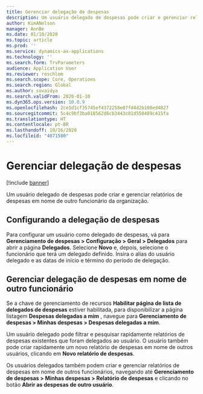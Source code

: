 ```yaml
---
title: Gerenciar delegação de despesas
description: Um usuário delegado de despesas pode criar e gerenciar relatórios de despesas em nome de outro funcionário da organização.
author: KimANelson
manager: AnnBe
ms.date: 01/10/2020
ms.topic: article
ms.prod: ''
ms.service: dynamics-ax-applications
ms.technology: ''
ms.search.form: TrvParameters
audience: Application User
ms.reviewer: roschlom
ms.search.scope: Core, Operations
ms.search.region: Global
ms.author: suvaidya
ms.search.validFrom: 2020-01-10
ms.dyn365.ops.version: 10.0.9
ms.openlocfilehash: 2ce1d1cf35745ef4372258e07fd4d2b108ed4827
ms.sourcegitcommit: 5c4c9bf3ba018562d6cb3443c01d550489c415fa
ms.translationtype: HT
ms.contentlocale: pt-BR
ms.lasthandoff: 10/16/2020
ms.locfileid: "4071580"
---
```

# <a name="manage-expense-delegation"></a>Gerenciar delegação de despesas

[!include [banner](../includes/banner.md)]

Um usuário delegado de despesas pode criar e gerenciar relatórios de despesas em nome de outro funcionário da organização.

## <a name="configuring-expense-delegation"></a>Configurando a delegação de despesas

Para configurar um usuário como delegado de despesas, vá para **Gerenciamento de despesas > Configuração > Geral > Delegados** para abrir a página **Delegados**. Selecione **Novo** e, depois, selecione o funcionário que terá um delegado definido. Insira o alias do usuário delegado e as datas de início e término do período de delegação.

## <a name="managing-expense-delegation-on-behalf-of-another-employee"></a>Gerenciar delegação de despesas em nome de outro funcionário

Se a chave de gerenciamento de recursos **Habilitar página de lista de delegados de despesas** estiver habilitada, para disponibilizar a página listagem **Despesas delegadas a mim** , navegue para **Gerenciamento de despesas > Minhas despesas > Despesas delegadas a mim**.

Um usuário delegado pode filtrar e pesquisar rapidamente relatórios de despesas existentes que foram delegados ao usuário. O usuário também pode criar rapidamente um novo relatório de despesas em nome de outros usuários, clicando em **Novo relatório de despesas**.

Os usuários delegados também podem criar e gerenciar relatórios de despesas em nome de outros funcionários, navegando até **Gerenciamento de despesas > Minhas despesas > Relatório de despesas** e clicando no botão **Abrir as despesas de outro usuário**.
